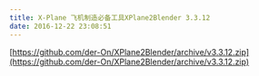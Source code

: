 ```yaml
---
title: X-Plane 飞机制造必备工具XPlane2Blender 3.3.12
date: 2016-12-22 23:08:51
---
```


[https://github.com/der-On/XPlane2Blender/archive/v3.3.12.zip](https://github.com/der-On/XPlane2Blender/archive/v3.3.12.zip)
